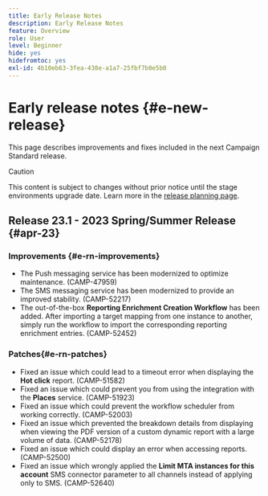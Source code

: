 ```yaml
---
title: Early Release Notes
description: Early Release Notes
feature: Overview
role: User
level: Beginner
hide: yes
hidefromtoc: yes
exl-id: 4b10eb63-3fea-438e-a1a7-25fbf7b0e5b0
---
```


# Early release notes {#e-new-release}

This page describes improvements and fixes included in the next Campaign Standard release.

>[!CAUTION]
>
> This content is subject to changes without prior notice until the stage environments upgrade date. Learn more in the [release planning page](../../rn/using/release-planning.md).

## Release 23.1 - 2023 Spring/Summer Release {#apr-23}

### Improvements {#e-rn-improvements}

* The Push messaging service has been modernized to optimize maintenance. (CAMP-47959)
* The SMS messaging service has been modernized to provide an improved stability. (CAMP-52217)
* The out-of-the-box **Reporting Enrichment Creation Workflow** has been added. After importing a target mapping from one instance to another, simply run the workflow to import the corresponding reporting enrichment entries. (CAMP-52452)

### Patches{#e-rn-patches}

* Fixed an issue which could lead to a timeout error when displaying the **Hot click** report. (CAMP-51582)
* Fixed an issue which could prevent you from using the integration with the **Places** service. (CAMP-51923)
* Fixed an issue which could prevent the workflow scheduler from working correctly. (CAMP-52003)
* Fixed an issue which prevented the breakdown details from displaying when viewing the PDF version of a custom dynamic report with a large volume of data. (CAMP-52178)
* Fixed an issue which could display an error when accessing reports. (CAMP-52500)
* Fixed an issue which wrongly applied the **Limit MTA instances for this account** SMS connector parameter to all channels instead of applying only to SMS. (CAMP-52640)

